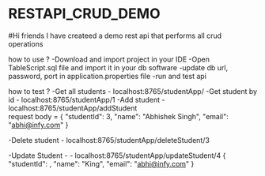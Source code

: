 # RESTAPI_CRUD_DEMO

#Hi friends
I have createed a demo rest api that performs all crud operations

how to use ?
-Download and import project in your IDE
-Open TableScript.sql file and import it in your db software 
-update db url, password, port in application.properties file
-run and test api

how to test ?
-Get all students - localhost:8765/studentApp/
-Get student by id - localhost:8765/studentApp/1
-Add student - localhost:8765/studentApp/addStudent  
      request body =
    {
    "studentId": 3,
    "name": "Abhishek Singh",
    "email": "abhi@infy.com"
}

-Delete student - localhost:8765/studentApp/deleteStudent/3

-Update Student - - localhost:8765/studentApp/updateStudent/4
{
    "studentId": ,
    "name": "King",
    "email": "abhi@infy.com"
}
